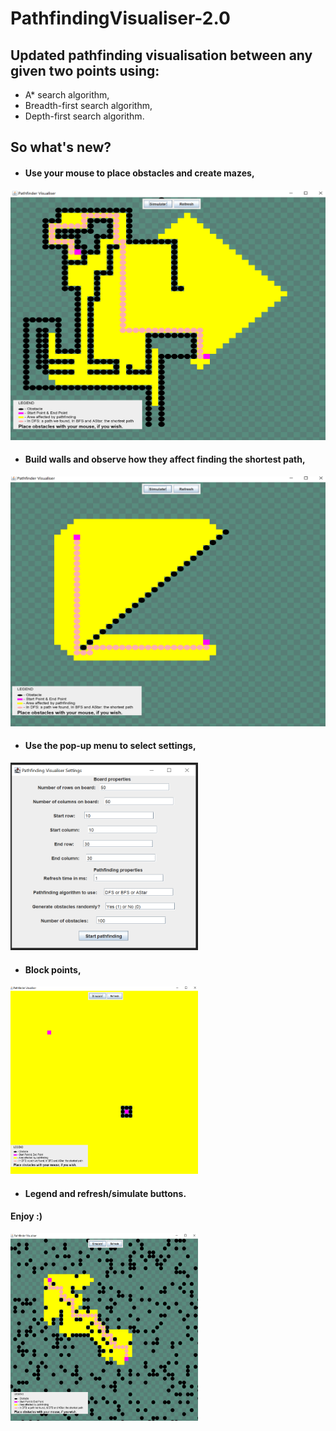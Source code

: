 # PathfindingVisualiser-2.0
## Updated pathfinding visualisation between any given two points using:
* A* search algorithm,
* Breadth-first search algorithm,
* Depth-first search algorithm.

## So what's new?
* #### Use your mouse to place obstacles and create mazes,

<img src="https://github.com/basiav/PathfindingVisualiser-2.0/blob/master/CreateMazes.png" data-canonical-src="https://github.com/basiav/PathfindingVisualiser-2.0/blob/master/CreateMazes.png" width="550" height="400" />

* #### Build walls and observe how they affect finding the shortest path,

<img src="https://github.com/basiav/PathfindingVisualiser-2.0/blob/master/BuildWalls.png" data-canonical-src="https://github.com/basiav/PathfindingVisualiser-2.0/blob/master/BuildWalls.png" width="550" height="400" />

* #### Use the pop-up menu to select settings,

<img src="https://github.com/basiav/PathfindingVisualiser-2.0/blob/master/PopUpMenu.png" data-canonical-src="https://github.com/basiav/PathfindingVisualiser-2.0/blob/master/PopUpMenu.png" width="300" height="300" />

* #### Block points,

<img src="https://github.com/basiav/PathfindingVisualiser-2.0/blob/master/BlockPoints.png" data-canonical-src="https://github.com/basiav/PathfindingVisualiser-2.0/blob/master/BlockPoints.png" width="300" height="300" />

* #### Legend and refresh/simulate buttons.
#### Enjoy :)

<img src="https://github.com/basiav/PathfindingVisualiser-2.0/blob/master/Obstacles.png" data-canonical-src="https://github.com/basiav/PathfindingVisualiser-2.0/blob/master/Obstacles.png" width="300" height="300" />
